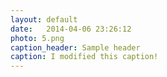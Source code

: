 ```yaml
---
layout: default
date:   2014-04-06 23:26:12
photo: 5.png
caption_header: Sample header
caption: I modified this caption!
---
```


